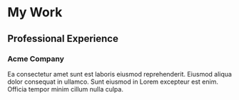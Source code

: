 # My Work

## Professional Experience

### Acme Company

Ea consectetur amet sunt est laboris eiusmod reprehenderit. Eiusmod aliqua dolor consequat in ullamco. Sunt eiusmod in Lorem excepteur est enim. Officia tempor minim cillum nulla culpa.